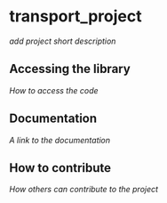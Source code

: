 # transport_project

*add project short description*

## Accessing the library

*How to access the code*

## Documentation

*A link to the documentation*

## How to contribute

*How others can contribute to the project*